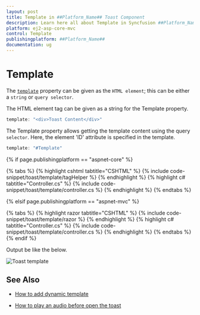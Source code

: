 ```yaml
---
layout: post
title: Template in ##Platform_Name## Toast Component
description: Learn here all about Template in Syncfusion ##Platform_Name## Toast component and more.
platform: ej2-asp-core-mvc
control: Template
publishingplatform: ##Platform_Name##
documentation: ug
---
```



# Template

The [`template`](https://help.syncfusion.com/cr/aspnetcore-js2/Syncfusion.EJ2.Notifications.Toast.html#Syncfusion_EJ2_Notifications_Toast_Template) property can be given as the `HTML element`; this can be either a `string` or `query selector`.

The HTML element tag can be given as a string for the Template property.

```typescript
template: "<div>Toast Content</div>"

```

The Template property allows getting the template content using the query `selector`. Here, the element 'ID' attribute is specified in the template.

```typescript
template: "#Template"

```

{% if page.publishingplatform == "aspnet-core" %}

{% tabs %}
{% highlight cshtml tabtitle="CSHTML" %}
{% include code-snippet/toast/template/tagHelper %}
{% endhighlight %}
{% highlight c# tabtitle="Controller.cs" %}
{% include code-snippet/toast/template/controller.cs %}
{% endhighlight %}
{% endtabs %}

{% elsif page.publishingplatform == "aspnet-mvc" %}

{% tabs %}
{% highlight razor tabtitle="CSHTML" %}
{% include code-snippet/toast/template/razor %}
{% endhighlight %}
{% highlight c# tabtitle="Controller.cs" %}
{% include code-snippet/toast/template/controller.cs %}
{% endhighlight %}
{% endtabs %}
{% endif %}



Output be like the below.

![Toast template](./images/toast-temp.PNG)

## See Also

* [How to add dynamic template](./how-to/add-dynamic-template/)

* [How to play an audio before open the toast](./how-to/play-an-audio-before-open-the-toast/)
